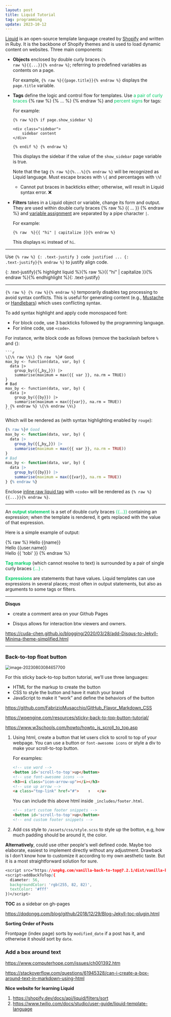 ```yaml
---
layout: post
title: Liquid Tutorial
tag: programming
update: 2023-10-12
---
```


[Liquid](https://shopify.github.io/liquid/)  is an open-source template language created by [Shopify](https://www.shopify.com/) and written in Ruby. It is the backbone of Shopify themes and is used to load dynamic content on websites. Three main components:


- **Objects** enclosed by double curly braces <code>{% raw  %}{{...}}{% endraw %}</code>; referring to predefined variables as contents on a page.

  For example, <code>{% raw  %}{{page.title}}{% endraw %}</code> displays the `page.title` variable. 

- **Tags** define the logic and control flow for templates. Use <span style='color:#00CC66'>a pair of curly braces</span> {% raw  %} {% ... %} {% endraw %} and <span style='color:#00CC66'>percent signs</span> for tags:

  For example:
  
  ```liquid
  {% raw %}{% if page.show_sidebar %}

  <div class="sidebar">
      sidebar content
  </div>

  {% endif %} {% endraw %}
  ```

  This displays the sidebar if the value of the `show_sidebar` page variable is true.

  Note that the tag <code>{% raw  %}{%...%}{% endraw %}</code> will be recognized as Liquid language. Must escape braces with `\{` and percentages with `\%`!

  - Cannot put braces in backticks either; otherwise, will result in Liquid syntax error. ❌

- **Filters** takes in a Liquid object or variable, change its form and output. They are used within double curly braces {% raw  %} {{ ... }} {% endraw %} and [variable assignment](https://shopify.github.io/liquid/tags/variable/) are separated by a pipe character `|`. 

  For example:
  
  ```liquid
  {% raw  %}{{ "hi" | capitalize }}{% endraw %}
  ```
  
  This displays `Hi` instead of `hi`.

___

Use <code>{% raw  %} {: .text-justify } code justified ... {: .text-justify}{% endraw %}</code> to justify align code.

{: .text-justify}{% highlight liquid %}{% raw %}{{ "hi" | capitalize }}{% endraw %}{% endhighlight %}{: .text-justify}

___

<code>{% raw  %} {% raw %}{% endraw %}</code> temporarily disables tag processing to avoid syntax conflicts. This is useful for generating content (e.g., [Mustache](https://mustache.github.io/) or [Handlebars](https://handlebarsjs.com/)) which uses conflicting syntax.

To add syntax highlight and apply code monospaced font:

- For block code, use 3 backticks followed by the programming language.
- For inline code, use `<code>`.

For instance, write block code as follows (remove the backslash before `%` and `{`):

    ```r
    \{\% raw \%\} {% raw  %}# Good
    max_by <- function(data, var, by) {
      data |>
        group_by({{␣by␣}}) |>
        summarise(maximum = max({{ var }}, na.rm = TRUE))
    }
    # Bad
    max_by <- function(data, var, by) {
      data |>
        group_by({{by}}) |>
        summarise(maximum = max({{var}}, na.rm = TRUE))
    } {% endraw %} \{\% endraw \%\}
    ```

Which will be rendered as (with syntax highlighting enabled by `rouge`):

```r
{% raw %}# Good
max_by <- function(data, var, by) {
  data |>
    group_by({{␣by␣}}) |>
    summarise(maximum = max({{ var }}, na.rm = TRUE))
}
# Bad
max_by <- function(data, var, by) {
  data |>
    group_by({{by}}) |>
    summarise(maximum = max({{var}}, na.rm = TRUE))
} {% endraw %}
```

Enclose <u>inline raw liquid tag</u> with `<code>` will be rendered as <code>{% raw  %}{{...}}{% endraw %}</code>.


___


An <span style='color:#00CC66'>**output statement**</span> is a set of double curly braces <span style='color:#00CC66'>\{\{...\}\}</span> containing an expression; when the template is rendered, it gets replaced with the value of that expression.

Here is a simple example of output:

{% raw  %} Hello {{name}}  
Hello {{user.name}}  
Hello {{ 'tobi' }} {% endraw %}



<span style='color:#00CC66'>**Tag markup**</span> (which cannot resolve to text) is surrounded by a pair of single curly braces <span style='color:#00CC66'>\{...\}</span> .

<span style='color:#00CC66'>**Expressions**</span> are statements that have values. Liquid templates can use expressions in several places; most often in output statements, but also as arguments to some tags or filters.



___

**Disqus**

-   create a comment area on your Github Pages

-   Disqus allows for interaction btw viewers and owners.

<https://cuda-chen.github.io/blogging/2020/03/28/add-Disqus-to-Jekyll-Minima-theme-simplified.html>



___

### Back-to-top float button

<img src="https://drive.google.com/thumbnail?id=1bTOHwzhxf33U-7XvZ9WqEIsTCczFNj-6&sz=w1000" alt="image-20230803084657700" style="zoom:90%;" />

For this sticky back-to-top button tutorial, we’ll use three languages: 

- HTML for the markup to create the button
- CSS to style the button and have it match your brand
- JavaScript to make it “work” and define the behaviors of the button



<https://github.com/FabrizioMusacchio/GitHub_Flavor_Markdown_CSS>

<https://wpengine.com/resources/sticky-back-to-top-button-tutorial/>

<https://www.w3schools.com/howto/howto_js_scroll_to_top.asp>



1. Using html, create a button that let users click to scroll to top of your webpage. You can use a button or `font-awesome icons` or style a div to make your scroll-to-top button.

   For examples:

   ```html
   <!-- use word -->
   <button id='scroll-to-top'>up</button>
   <!-- use font-awesome icons -->
   <h3><i class="icon-arrow-up"></i></h3>
   <!-- use up arrow -->
   <a class="top-link" href="#">	↑	</a>  
   ```

   You can include this above html inside `_includes/footer.html`. 

   ```html
   <!-- start custom footer snippets -->
   <button id='scroll-to-top'>up</button>
   <!-- end custom footer snippets -->
   ```

2. Add css style to `/assets/css/style.scss` to style up the botton, e.g, how much padding should be around it, the color.





**Alternatively**, could use other people's well defined code. Maybe too elaborate, easiest to implement directly without any adjustment. Drawback is I don't know how to customize it according to my own aesthetic taste. But it is a most straightforward solution for sure.

```css
<script src="https://unpkg.com/vanilla-back-to-top@7.2.1/dist/vanilla-back-to-top.min.js"></script>
<script>addBackToTop({
  diameter: 56,
  backgroundColor: 'rgb(255, 82, 82)',
  textColor: '#fff'
})</script>
```







**TOC** as a sidebar on gh-pages

<https://dqdongg.com/blog/github/2018/12/29/Blog-Jekyll-toc-plugin.html>





**Sorting Order of Posts**

Frontpage (index page) sorts by `modified_date` if a post has it, and otherwise it should sort by `date`.






### **Add a box around text**

<https://www.computerhope.com/issues/ch001392.htm>

<https://stackoverflow.com/questions/61945328/can-i-create-a-box-around-text-in-markdown-using-html>



**Nice website for learning Liquid**

1. <https://shopify.dev/docs/api/liquid/filters/sort>
1. <https://www.twilio.com/docs/studio/user-guide/liquid-template-language>







